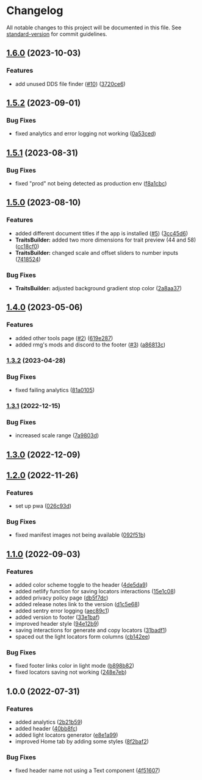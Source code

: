 # Changelog

All notable changes to this project will be documented in this file. See [standard-version](https://github.com/conventional-changelog/standard-version) for commit guidelines.

## [1.6.0](https://github.com/The24thDS/rmg-utils/compare/v1.5.2...v1.6.0) (2023-10-03)


### Features

* add unused DDS file finder ([#10](https://github.com/The24thDS/rmg-utils/issues/10)) ([3720ce6](https://github.com/The24thDS/rmg-utils/commit/3720ce6750dcbb5fa8c717ab5e6eb9ea136c3efa))

## [1.5.2](https://github.com/The24thDS/rmg-utils/compare/v1.5.1...v1.5.2) (2023-09-01)


### Bug Fixes

* fixed analytics and error logging not working ([0a53ced](https://github.com/The24thDS/rmg-utils/commit/0a53ceddb8849ffaebd96af68a112a669add6fbe))

## [1.5.1](https://github.com/The24thDS/rmg-utils/compare/v1.5.0...v1.5.1) (2023-08-31)


### Bug Fixes

* fixed "prod" not being detected as production env ([f8a1cbc](https://github.com/The24thDS/rmg-utils/commit/f8a1cbc9f3ab17e5a0caf370a9d7ee9b41f035b4))

## [1.5.0](https://github.com/The24thDS/rmg-utils/compare/v1.4.0...v1.5.0) (2023-08-10)


### Features

* added different document titles if the app is installed ([#5](https://github.com/The24thDS/rmg-utils/issues/5)) ([3cc45d6](https://github.com/The24thDS/rmg-utils/commit/3cc45d6e6de9e67967fa4761ad737d89369ce2bb))
* **TraitsBuilder:** added two more dimensions for trait preview (44 and 58) ([cc18cf0](https://github.com/The24thDS/rmg-utils/commit/cc18cf05dca0005f6379c923c17fd6f77528df58))
* **TraitsBuilder:** changed scale and offset sliders to number inputs ([7418524](https://github.com/The24thDS/rmg-utils/commit/7418524ea4d4ad6cf7e360bb3c2d39e7d8b85307))


### Bug Fixes

* **TraitsBuilder:** adjusted background gradient stop color ([2a8aa37](https://github.com/The24thDS/rmg-utils/commit/2a8aa37769955e56f456577ffebea9e715c3538f))

## [1.4.0](https://github.com/The24thDS/rmg-utils/compare/v1.3.2...v1.4.0) (2023-05-06)


### Features

* added other tools page ([#2](https://github.com/The24thDS/rmg-utils/issues/2)) ([619e287](https://github.com/The24thDS/rmg-utils/commit/619e287dd7365ff7ddeb19ac712820e5ff5b01ed))
* added rmg's mods and discord to the footer ([#3](https://github.com/The24thDS/rmg-utils/issues/3)) ([a86813c](https://github.com/The24thDS/rmg-utils/commit/a86813ce730a1d9ba4836f3cd6636a0cf12f2a1e))

### [1.3.2](https://github.com/The24thDS/rmg-utils/compare/v1.3.1...v1.3.2) (2023-04-28)


### Bug Fixes

* fixed failing analytics ([81a0105](https://github.com/The24thDS/rmg-utils/commit/81a010501e79533b6849eb1da824028b03351fb7))

### [1.3.1](https://github.com/The24thDS/rmg-utils/compare/v1.3.0...v1.3.1) (2022-12-15)


### Bug Fixes

* increased scale range ([7a9803d](https://github.com/The24thDS/rmg-utils/commit/7a9803d4ffacce7ec26ba5a35ab2d72bf63458e1))

## [1.3.0](https://github.com/The24thDS/rmg-utils/compare/v1.2.0...v1.3.0) (2022-12-09)

## [1.2.0](https://github.com/The24thDS/rmg-utils/compare/v1.1.0...v1.2.0) (2022-11-26)


### Features

* set up pwa ([026c93d](https://github.com/The24thDS/rmg-utils/commit/026c93d0f8897d9f69aae17ebea4d4fa9cb4a3f9))


### Bug Fixes

* fixed manifest images not being available ([092f51b](https://github.com/The24thDS/rmg-utils/commit/092f51b8ec2c87fe9ed6ad6ae21b1acde346b7e4))

## [1.1.0](https://github.com/The24thDS/rmg-utils/compare/v1.0.0...v1.1.0) (2022-09-03)


### Features

* added color scheme toggle to the header ([4de5da9](https://github.com/The24thDS/rmg-utils/commit/4de5da95aadebee9453c7ee4b919c2edc1ed6a33))
* added netlify function for saving locators interactions ([15e1c08](https://github.com/The24thDS/rmg-utils/commit/15e1c0815a7829d63ccb61a5580016079ce3a39a))
* added privacy policy page ([db5f7dc](https://github.com/The24thDS/rmg-utils/commit/db5f7dc6c54240090b0c060ff00a2dc2fc0bb439))
* added release notes link to the version ([d1c5e68](https://github.com/The24thDS/rmg-utils/commit/d1c5e68a4d8f0f52f03f5e6f11d315899b3c07ed))
* added sentry error logging ([aec89c1](https://github.com/The24thDS/rmg-utils/commit/aec89c1c1bcfb6e5964e53de9cb185e877cc1127))
* added version to footer ([33e1baf](https://github.com/The24thDS/rmg-utils/commit/33e1baf8693cdc57cd5cccf036ba6ae5b0943fe9))
* improved header style ([94e12b9](https://github.com/The24thDS/rmg-utils/commit/94e12b952332139cf6e36ba476bd50209a0bb4c8))
* saving interactions for generate and copy locators ([31badf1](https://github.com/The24thDS/rmg-utils/commit/31badf164218d724f01ba78fb77350a39e6e7c03))
* spaced out the light locators form columns ([cb142ee](https://github.com/The24thDS/rmg-utils/commit/cb142eeb3d2950ea38f7a34fddbfe9e48b4c7d6d))


### Bug Fixes

* fixed footer links color in light mode ([b898b82](https://github.com/The24thDS/rmg-utils/commit/b898b8274431a9247141d2c7a61d80ab71e4bbda))
* fixed locators saving not working ([248e7eb](https://github.com/The24thDS/rmg-utils/commit/248e7eba085f4f73b721173e0df7de3c37faecbb))

## 1.0.0 (2022-07-31)


### Features

* added analytics ([2b21b59](https://github.com/The24thDS/rmg-utils/commit/2b21b59896db8852b6846e388b763019fc7d321a))
* added header ([40bb8fc](https://github.com/The24thDS/rmg-utils/commit/40bb8fc006e58450b4bce3a67b09f0d42ab01ecd))
* added light locators generator ([e8e1a99](https://github.com/The24thDS/rmg-utils/commit/e8e1a997c7fa1501e3ffc112b4f7a72aa4367f63))
* improved Home tab by adding some styles ([8f2baf2](https://github.com/The24thDS/rmg-utils/commit/8f2baf21430a033d50ba6b7af4245753266c561e))


### Bug Fixes

* fixed header name not using a Text component ([4f51607](https://github.com/The24thDS/rmg-utils/commit/4f51607ff71abdbae46e9df7225570e64c17b241))
